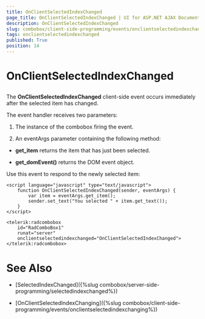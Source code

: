 ```yaml
---
title: OnClientSelectedIndexChanged
page_title: OnClientSelectedIndexChanged | UI for ASP.NET AJAX Documentation
description: OnClientSelectedIndexChanged
slug: combobox/client-side-programming/events/onclientselectedindexchanged
tags: onclientselectedindexchanged
published: True
position: 14
---
```


# OnClientSelectedIndexChanged



## 

The **OnClientSelectedIndexChanged** client-side event occurs immediately after the selected item has changed.

The event handler receives two parameters:

1. The instance of the combobox firing the event.

1. An eventArgs parameter containing the following method:

* **get_item** returns the item that has just been selected.

* **get_domEvent()** returns the DOM event object.

Use this event to respond to the newly selected item:

````ASPNET
<script language="javascript" type="text/javascript">
	function OnClientSelectedIndexChanged(sender, eventArgs) {
		var item = eventArgs.get_item();
		sender.set_text("You selected " + item.get_text());
	}
</script>

<telerik:radcombobox 
	id="RadComboBox1" 
	runat="server" 
	onclientselectedindexchanged="OnClientSelectedIndexChanged">
</telerik:radcombobox>
````



# See Also

 * [SelectedIndexChanged]({%slug combobox/server-side-programming/selectedindexchanged%})

 * [OnClientSelectedIndexChanging]({%slug combobox/client-side-programming/events/onclientselectedindexchanging%})
